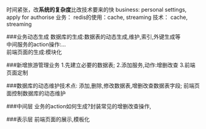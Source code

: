 时间紧张，改**系统的复杂度**比改技术要来的快
business: personal settings, apply for authorise
业务：
    redis的使用：cache, streaming
技术：
    cache, streaming
    
###业务动态生成
数据库的生成:数据表的动态生成,维护,索引,外键生成等\
中间服务的action操作:...\
前端页面的生成:模块化


###新增旅游管理业务
1.先建立必要的数据表;
2.添加服务,动作:增删改查
3.前端页面定制

###数据库的动态维护技术点:
添加,删除,修改数据表,增删改查数据表字段;
前端页面控制数据库的动态维护

###中间层
业务的action如何生成?封装常见的增删改查操作,


###表示层
前端页面的展示,模板化